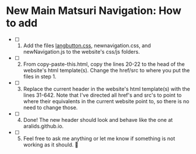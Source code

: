# New Main Matsuri Navigation: How to add

- [ ] 1. Add the files [langbutton.css](css/langbutton.css), newnavigation.css, and newNavigation.js to the website's css/js folders.

- [ ] 2. From copy-paste-this.html, copy the lines 20-22 to the head of the website's html template(s). Change the href/src to where you put the files in step 1.

- [ ] 3. Replace the current header in the website's html template(s) with the lines 31-642. Note that I've directed all href's and src's to point to where their equivalents in the current website point to, so there is no need to change those.

- [ ] 4. Done! The new header should look and behave like the one at aralids.github.io.

- [ ] 5. Feel free to ask me anything or let me know if something is not working as it should. :slightly_smiling_face:
